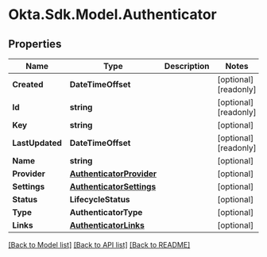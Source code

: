 # Okta.Sdk.Model.Authenticator

## Properties

Name | Type | Description | Notes
------------ | ------------- | ------------- | -------------
**Created** | **DateTimeOffset** |  | [optional] [readonly] 
**Id** | **string** |  | [optional] [readonly] 
**Key** | **string** |  | [optional] 
**LastUpdated** | **DateTimeOffset** |  | [optional] [readonly] 
**Name** | **string** |  | [optional] 
**Provider** | [**AuthenticatorProvider**](AuthenticatorProvider.md) |  | [optional] 
**Settings** | [**AuthenticatorSettings**](AuthenticatorSettings.md) |  | [optional] 
**Status** | **LifecycleStatus** |  | [optional] 
**Type** | **AuthenticatorType** |  | [optional] 
**Links** | [**AuthenticatorLinks**](AuthenticatorLinks.md) |  | [optional] 

[[Back to Model list]](../README.md#documentation-for-models) [[Back to API list]](../README.md#documentation-for-api-endpoints) [[Back to README]](../README.md)

